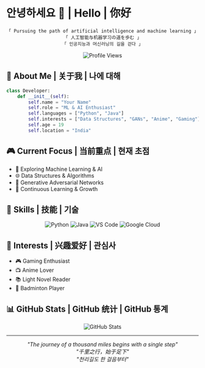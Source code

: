 # 안녕하세요 👋 | Hello | 你好

<div align="center">
  
```
「 Pursuing the path of artificial intelligence and machine learning 」
「 人工智能与机器学习の道を歩む 」
「 인공지능과 머신러닝의 길을 걷다 」
```

![Profile Views](https://komarev.com/ghpvc/?username=YOURUSERNAME&color=blueviolet)

</div>

## 🌌 About Me | 关于我 | 나에 대해

```python
class Developer:
    def __init__(self):
        self.name = "Your Name"
        self.role = "ML & AI Enthusiast"
        self.languages = ["Python", "Java"]
        self.interests = ["Data Structures", "GANs", "Anime", "Gaming"]
        self.age = 19
        self.location = "India"
```

## 🎮 Current Focus | 当前重点 | 현재 초점

- 🤖 Exploring Machine Learning & AI
- 🌐 Data Structures & Algorithms
- 🎯 Generative Adversarial Networks
- 🌱 Continuous Learning & Growth

## 💫 Skills | 技能 | 기술

<div align="center">

![Python](https://img.shields.io/badge/Python-14354C?style=for-the-badge&logo=python&logoColor=white)
![Java](https://img.shields.io/badge/Java-ED8B00?style=for-the-badge&logo=openjdk&logoColor=white)
![VS Code](https://img.shields.io/badge/VS_Code-0078D4?style=for-the-badge&logo=visual%20studio%20code&logoColor=white)
![Google Cloud](https://img.shields.io/badge/Google_Cloud-4285F4?style=for-the-badge&logo=google-cloud&logoColor=white)

</div>

## 🌟 Interests | 兴趣爱好 | 관심사

- 🎮 Gaming Enthusiast
- 📺 Anime Lover
- 📚 Light Novel Reader
- 🏸 Badminton Player

## 📊 GitHub Stats | GitHub 统计 | GitHub 통계

<div align="center">

![GitHub Stats](https://github-readme-stats.vercel.app/api?username=YOURUSERNAME&show_icons=true&theme=tokyonight)

</div>

---

<div align="center">

*"The journey of a thousand miles begins with a single step"*  
*"千里之行，始于足下"*  
*"천리길도 한 걸음부터"*

</div>

